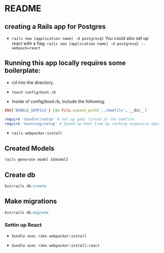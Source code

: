 # README

## creating a Rails app for Postgres

- `rails new [application name] -d postgresql`
You could also set up react with a flag:
`rails new [application name] -d postgresql --webpack=react`

## Running this app locally requires some boilerplate:

- cd into the directory.

- `touch config/boot.rb`

- Inside of config/boot.rb, include the following:

```ruby
ENV['BUNDLE_GEMFILE'] ||= File.expand_path('../Gemfile', __dir__)

require 'bundler/setup' # Set up gems listed in the Gemfile.
require 'bootsnap/setup' # Speed up boot time by caching expensive operations.
```

- `rails webpacker:install`

## Created Models

```ruby
rails generate model ${model}
```

## Create db

```ruby
bin/rails db:create
```

## Make migrations

```ruby
bin/rails db:migrate
```

### Settin up React
- `bundle exec rake webpacker:install`

- `bundle exec rake webpacker:install:react`

